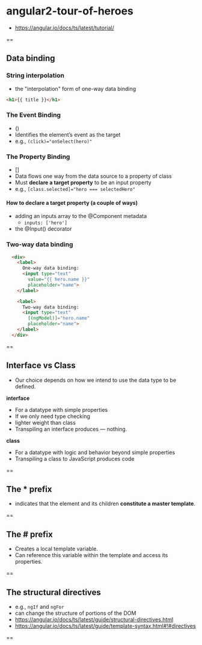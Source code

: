 # angular2-tour-of-heroes
- https://angular.io/docs/ts/latest/tutorial/

==

## Data binding

### String interpolation

- the "interpolation" form of one-way data binding
```html
<h1>{{ title }}</h1>
```

### The Event Binding
- () 
- Identifies the element’s event as the target
- e.g., `(click)="onSelect(hero)"`


### The Property Binding
- []
- Data flows one way from the data source to a property of class
- Must **declare a target property** to be an input property
- e.g., `[class.selected]="hero === selectedHero"`

#### How to declare a target property (a couple of ways)
- adding an inputs array to the @Component metadata
  + `inputs: ['hero']`
- the @Input() decorator

### Two-way data binding

```html
  <div>
    <label>
      One-way data binding:
      <input type="text"
        value="{{ hero.name }}"
        placeholder="name">
    </label>

    <label>
      Two-way data binding:
      <input type="text"
        [(ngModel)]="hero.name"
        placeholder="name">
    </label>
  </div>
```

==

## Interface vs Class

- Our choice depends on how we intend to use the data type to be defined.

**interface**
- For a datatype with simple properties
- If we only need type checking
- lighter weight than class
- Transpiling an interface produces — nothing.

**class**
- For a datatype with logic and behavior beyond simple properties
- Transpiling a class to JavaScript produces code

==

## The * prefix
- indicates that the element and its children **constitute a master template**.

==

## The # prefix
- Creates a local template variable.
- Can reference this variable within the template and access its properties.

==

## The structural directives
- e.g., `ngIf` and `ngFor`
- can change the structure of portions of the DOM
- https://angular.io/docs/ts/latest/guide/structural-directives.html
- https://angular.io/docs/ts/latest/guide/template-syntax.html#!#directives

==
